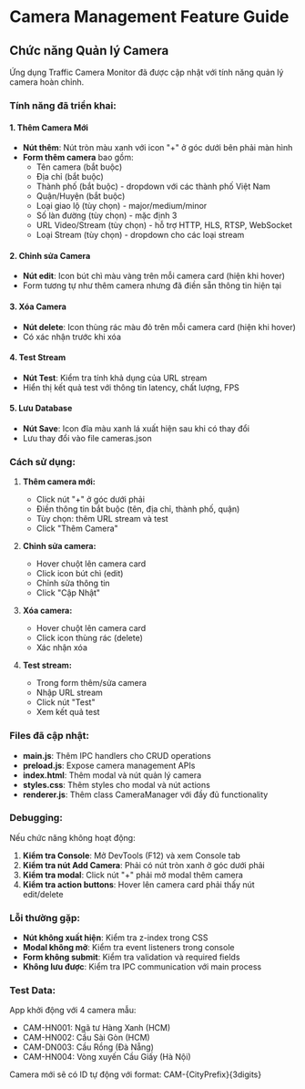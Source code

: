 # Camera Management Feature Guide

## Chức năng Quản lý Camera

Ứng dụng Traffic Camera Monitor đã được cập nhật với tính năng quản lý camera hoàn chỉnh.

### Tính năng đã triển khai:

#### 1. **Thêm Camera Mới**
- **Nút thêm**: Nút tròn màu xanh với icon "+" ở góc dưới bên phải màn hình
- **Form thêm camera** bao gồm:
  - Tên camera (bắt buộc)
  - Địa chỉ (bắt buộc) 
  - Thành phố (bắt buộc) - dropdown với các thành phố Việt Nam
  - Quận/Huyện (bắt buộc)
  - Loại giao lộ (tùy chọn) - major/medium/minor
  - Số làn đường (tùy chọn) - mặc định 3
  - URL Video/Stream (tùy chọn) - hỗ trợ HTTP, HLS, RTSP, WebSocket
  - Loại Stream (tùy chọn) - dropdown cho các loại stream

#### 2. **Chỉnh sửa Camera**
- **Nút edit**: Icon bút chì màu vàng trên mỗi camera card (hiện khi hover)
- Form tương tự như thêm camera nhưng đã điền sẵn thông tin hiện tại

#### 3. **Xóa Camera** 
- **Nút delete**: Icon thùng rác màu đỏ trên mỗi camera card (hiện khi hover)
- Có xác nhận trước khi xóa

#### 4. **Test Stream**
- **Nút Test**: Kiểm tra tính khả dụng của URL stream
- Hiển thị kết quả test với thông tin latency, chất lượng, FPS

#### 5. **Lưu Database**
- **Nút Save**: Icon đĩa màu xanh lá xuất hiện sau khi có thay đổi
- Lưu thay đổi vào file cameras.json

### Cách sử dụng:

1. **Thêm camera mới:**
   - Click nút "+" ở góc dưới phải
   - Điền thông tin bắt buộc (tên, địa chỉ, thành phố, quận)
   - Tùy chọn: thêm URL stream và test
   - Click "Thêm Camera"

2. **Chỉnh sửa camera:**
   - Hover chuột lên camera card
   - Click icon bút chì (edit)
   - Chỉnh sửa thông tin
   - Click "Cập Nhật"

3. **Xóa camera:**
   - Hover chuột lên camera card  
   - Click icon thùng rác (delete)
   - Xác nhận xóa

4. **Test stream:**
   - Trong form thêm/sửa camera
   - Nhập URL stream
   - Click nút "Test"
   - Xem kết quả test

### Files đã cập nhật:

- **main.js**: Thêm IPC handlers cho CRUD operations
- **preload.js**: Expose camera management APIs
- **index.html**: Thêm modal và nút quản lý camera
- **styles.css**: Thêm styles cho modal và nút actions
- **renderer.js**: Thêm class CameraManager với đầy đủ functionality

### Debugging:

Nếu chức năng không hoạt động:

1. **Kiểm tra Console**: Mở DevTools (F12) và xem Console tab
2. **Kiểm tra nút Add Camera**: Phải có nút tròn xanh ở góc dưới phải
3. **Kiểm tra modal**: Click nút "+" phải mở modal thêm camera
4. **Kiểm tra action buttons**: Hover lên camera card phải thấy nút edit/delete

### Lỗi thường gặp:

- **Nút không xuất hiện**: Kiểm tra z-index trong CSS
- **Modal không mở**: Kiểm tra event listeners trong console
- **Form không submit**: Kiểm tra validation và required fields
- **Không lưu được**: Kiểm tra IPC communication với main process

### Test Data:

App khởi động với 4 camera mẫu:
- CAM-HN001: Ngã tư Hàng Xanh (HCM)
- CAM-HN002: Cầu Sài Gòn (HCM) 
- CAM-DN003: Cầu Rồng (Đà Nẵng)
- CAM-HN004: Vòng xuyến Cầu Giấy (Hà Nội)

Camera mới sẽ có ID tự động với format: CAM-{CityPrefix}{3digits}
